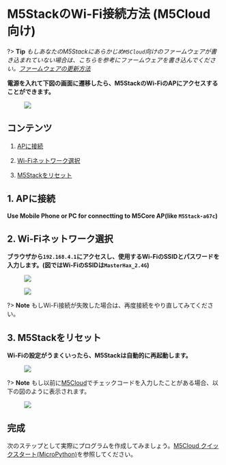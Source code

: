 # M5StackのWi-Fi接続方法 (M5Cloud向け)



?> **Tip** *もしあなたのM5Stackにあらかじめ`M5Cloud`向けのファームウェアが書き込まれていない場合は、こちらを参考にファームウェアを書き込んでください。[ファームウェアの更新方法](ja/related_documents/how_to_burn_firmware)*

**電源を入れて下図の画面に遷移したら、M5StackのWi-FiのAPにアクセスすることができます。**

<figure>
    <img src="assets/img/related_documents/how_to_connect_wifi_with_m5cloud/m5stack_connet_wifi.png">
</figure>

## コンテンツ

1. [APに接続](#_1-apに接続)

2. [Wi-Fiネットワーク選択](#_2-Wi-Fiネットワーク選択)

3. [M5Stackをリセット](#_3-m5stackをリセット)

## 1. APに接続

**Use Mobile Phone or PC for connectting to M5Core AP(like `M5Stack-a67c`)**

## 2. Wi-Fiネットワーク選択

**ブラウザから`192.168.4.1`にアクセスし、使用するWi-FiのSSIDとパスワードを入力します。(図ではWi-FiのSSIDは`MasterHax_2.4G`)**

<figure>
    <img src="assets/img/related_documents/how_to_connect_wifi_with_m5cloud/wifisetup.png">
</figure>

<figure>
    <img src="assets/img/related_documents/how_to_connect_wifi_with_m5cloud/wifi_connect_successfully.png">
</figure>

?> **Note** もしWi-Fi接続が失敗した場合は、再度接続をやり直してみてください。

## 3. M5Stackをリセット

**Wi-Fiの設定がうまくいったら、M5Stackは自動的に再起動します。**

<figure>
    <img src="assets/img/related_documents/how_to_connect_wifi_with_m5cloud/check_code_on_m5stack.png">
</figure>

?> **Note** もし以前に[M5Cloud](http://cloud.m5stack.com)でチェックコードを入力したことがある場合、以下の図のように表示されます。

<figure>
    <img src="assets/img/related_documents/how_to_connect_wifi_with_m5cloud/connected_wifi_m5cloud_been_bound.png">
</figure>

## 完成

次のステップとして実際にプログラムを作成してみましょう。[M5Cloud クイックスタート(MicroPython)](ja/quick_start/m5core/m5stack_core_get_started_MicroPython_m5cloud)を参照してください。

